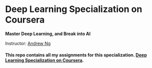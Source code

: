 # Deep Learning Specialization on Coursera

**Master Deep Learning, and Break into AI**

Instructor: [Andrew Ng](http://www.andrewng.org/)

#### This repo contains all my assignments for this specialization. [Deep Learning Specialization on Coursera](https://www.coursera.org/specializations/deep-learning).
